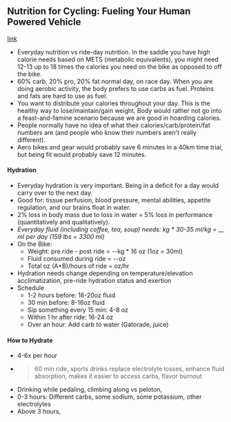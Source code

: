 ## Nutrition for Cycling: Fueling Your Human Powered Vehicle
[link](https://www.youtube.com/watch?v=eeIA261_gSw&index=34&list=WL)

- Everyday nutrition vs ride-day nutrition. In the saddle you have high calorie needs based on METS (metabolic equivalents), you might need 12-13 up to 18 times the calories you need on the bike as opposed to off the bike.
- 60% carb, 20% pro, 20% fat normal day, on race day. When you are doing aerobic activity, the body prefers to use carbs as fuel. Proteins and fats are hard to use as fuel.
- You want to distribute your calories throughout your day. This is the healthy way to lose/maintain/gain weight. Body would rather not go into a feast-and-famine scenario because we are good in hoarding calories.
- People normally have no idea of what their calories/carb/protein/fat numbers are (and people who know their numbers aren't really different).
- Aero bikes and gear would probably save 6 minutes in a 40km time trial, but being fit would probably save 12 minutes.

#### Hydration

- Everyday hydration is very important. Being in a deficit for a day would carry over to the next day.
- Good for: tissue perfusion, blood pressure, mental abilities, appetite regulation, and our brains float in water.
- 2% loss in body mass due to loss in water = 5% loss in performance (quantitatively and qualitatively).
- *Everyday fluid (including coffee, tea, soup) needs: kg * 30-35 ml/kg = __ ml per day (159 lbs = 3300 ml)*
- On the Bike:
  - Weight: pre ride - post ride = --kg * 16 oz (1oz = 30ml)
  - Fluid consumed during ride = --oz
  - Total oz (A+B)/hours of ride = oz/hr
- Hydration needs change depending on temperature/elevation acclimatization, pre-ride hydration status and exertion
- Schedule
  - 1-2 hours before: 16-20oz fluid
  - 30 min before: 8-16oz fluid
  - Sip something every 15 min: 4-8 oz
  - Within 1 hr after ride: 16-24 oz
  - Over an hour: Add carb to water (Gatorade, juice)

#### How to Hydrate

- 4-6x per hour
- >60 min ride, sports drinks replace electrolyte losses, enhance fluid absorption, makes it easier to access carbs, flavor burnout
- Drinking while pedaling, climbing along vs peloton,
- 0-3 hours: Different carbs, some sodium, some potassium, other electrolytes
- Above 3 hours,
